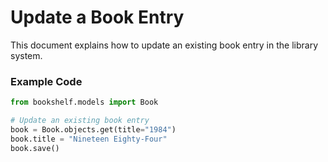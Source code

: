 # Update a Book Entry  

This document explains how to update an existing book entry in the library system.  

### Example Code  

```python  
from bookshelf.models import Book  

# Update an existing book entry  
book = Book.objects.get(title="1984")  
book.title = "Nineteen Eighty-Four"  
book.save()
